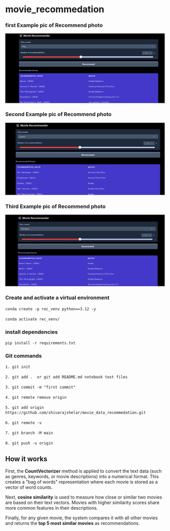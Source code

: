 # movie_recommedation 

### first Example pic of Recommend photo
![Movie Recommender Screenshot](images/demo1.png)

### Second Example pic of Recommend photo
![Movie Recommender Screenshot](images/demo2.png)

### Third Example pic of Recommend photo
![Movie Recommender Screenshot](images/demo3.png)




### Create and activate a virtual environment
```
conda create -p rec_venv python==3.12 -y

conda activate rec_venv/

```
### install dependencies
```
pip install -r requirements.txt

```
### Git commands

```
1. git init

2. git add .  or git add README.md notebook text files

3. git commit -m "first commit"

4. git remote remove origin

5. git add origin https://github.com/shivarajshelar/movie_data_recommedation.git

6. git remote -v

7. git branch -M main

8. git push -u origin

```

## How it works

First, the **CountVectorizer** method is applied to convert the text data (such as genres, keywords, or movie descriptions) into a numerical format. This creates a "bag of words" representation where each movie is stored as a vector of word counts.  

Next, **cosine similarity** is used to measure how close or similar two movies are based on their text vectors. Movies with higher similarity scores share more common features in their descriptions.  

Finally, for any given movie, the system compares it with all other movies and returns the **top 5 most similar movies** as recommendations.

